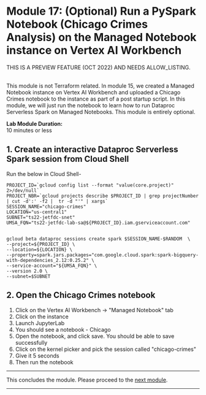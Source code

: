 # Module 17: (Optional) Run a PySpark Notebook (Chicago Crimes Analysis) on the Managed Notebook instance on Vertex AI Workbench 

THIS IS A PREVIEW FEATURE (OCT 2022) AND NEEDS ALLOW_LISTING.<br><br>

This module is not Terraform related. In module 15, we created a Managed Notebook instance on Vertex AI Workbench and uploaded a Chicago Crimes notebook to the instance as part of a post startup script. In this module, we will just run the notebook to learn how to run Dataproc Serverless Spark on Managed Notebooks. This module is entirely optional.

**Lab Module Duration:** <br>
10 minutes or less 

## 1. Create an interactive Dataproc Serverless Spark session from Cloud Shell

Run the below in Cloud Shell-
```
PROJECT_ID=`gcloud config list --format "value(core.project)" 2>/dev/null`
PROJECT_NBR=`gcloud projects describe $PROJECT_ID | grep projectNumber | cut -d':' -f2 |  tr -d "'" | xargs`
SESSION_NAME="chicago-crimes"
LOCATION="us-central1"
SUBNET="ts22-jetfdc-snet"
UMSA_FQN="ts22-jetfdc-lab-sa@${PROJECT_ID}.iam.gserviceaccount.com"


gcloud beta dataproc sessions create spark $SESSION_NAME-$RANDOM  \
--project=${PROJECT_ID} \
--location=${LOCATION} \
--property=spark.jars.packages="com.google.cloud.spark:spark-bigquery-with-dependencies_2.12:0.25.2" \
--service-account="${UMSA_FQN}" \
--version 2.0 \
--subnet=$SUBNET 

```

## 2. Open the Chicago Crimes notebook

1. Click on the Vertex AI Workbench -> "Managed Notebook" tab
2. Click on the instance
3. Launch JupyterLab
4. You should see a notebook - Chicago
5. Open the notebook, and click save. You should be able to save successfully
6. Click on the kernel picker and pick the session called "chicago-crimes"
7. Give it 5 seconds
8. Then run the notebook


<hr>

 This concludes the module. Please proceed to the [next module](Module-18.md).


<hr>
